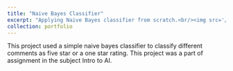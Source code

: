 ```yaml
---
title: "Naive Bayes Classifier"
excerpt: "Applying Naive Bayes classifier from scratch.<br/><img src='/images/bayes.png'>"
collection: portfolio
---
```

This project used a simple naive bayes classifier to classify different comments as five star or a one star rating. This project was a part of assignment in the subject Intro to AI.